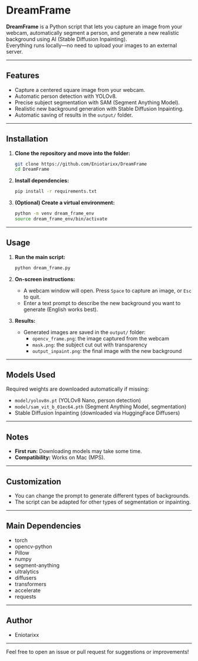 # DreamFrame

**DreamFrame** is a Python script that lets you capture an image from your webcam, automatically segment a person, and generate a new realistic background using AI (Stable Diffusion Inpainting).  
Everything runs locally—no need to upload your images to an external server.

---

## Features

- Capture a centered square image from your webcam.
- Automatic person detection with YOLOv8.
- Precise subject segmentation with SAM (Segment Anything Model).
- Realistic new background generation with Stable Diffusion Inpainting.
- Automatic saving of results in the `output/` folder.

---

## Installation

1. **Clone the repository and move into the folder:**
   ```bash
   git clone https://github.com/Eniotarixx/DreamFrame
   cd DreamFrame
   ```

2. **Install dependencies:**
   ```bash
   pip install -r requirements.txt
   ```

3. **(Optional) Create a virtual environment:**
   ```bash
   python -m venv dream_frame_env
   source dream_frame_env/bin/activate
   ```

---

## Usage

1. **Run the main script:**
   ```bash
   python dream_frame.py
   ```

2. **On-screen instructions:**
   - A webcam window will open. Press `Space` to capture an image, or `Esc` to quit.
   - Enter a text prompt to describe the new background you want to generate (English works best).

3. **Results:**
   - Generated images are saved in the `output/` folder:
     - `opencv_frame.png`: the image captured from the webcam
     - `mask.png`: the subject cut out with transparency
     - `output_inpaint.png`: the final image with the new background

---

## Models Used

Required weights are downloaded automatically if missing:
- `model/yolov8n.pt` (YOLOv8 Nano, person detection)
- `model/sam_vit_b_01ec64.pth` (Segment Anything Model, segmentation)
- Stable Diffusion Inpainting (downloaded via HuggingFace Diffusers)

---

## Notes

- **First run:** Downloading models may take some time.
- **Compatibility:** Works on Mac (MPS).

---

## Customization

- You can change the prompt to generate different types of backgrounds.
- The script can be adapted for other types of segmentation or inpainting.

---

## Main Dependencies

- torch
- opencv-python
- Pillow
- numpy
- segment-anything
- ultralytics
- diffusers
- transformers
- accelerate
- requests

---

## Author

- Eniotarixx

---

Feel free to open an issue or pull request for suggestions or improvements!
